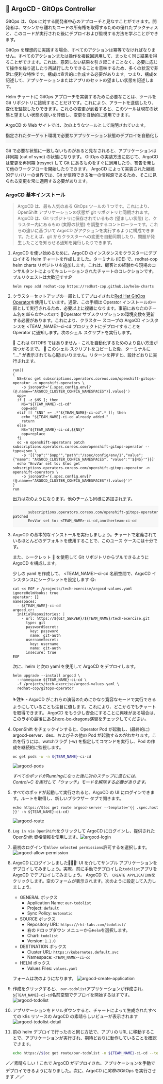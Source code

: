 ## 🐙 ArgoCD - GitOps Controller

GitOps は、Ops に対する開発者中心のアプローチと見なすことができます。開発者は、マシンから離れたコードの所有権を取得するための優れたプラクティスと、このコードが実行された後にデプロイおよび監視する方法を学ぶことができます。

GitOps を理想的に実践する場合、すべてのアクションは冪等でなければなりません。すべてのアクションまたは操作を複数回適用して、まったく同じ結果を得ることができます。これは、意図しない結果を引き起こすことなく、必要に応じて操作を繰り返したり再試行したりできることを意味するため、多くの状況で非常に便利な特性です。構成は宣言的に作成する必要があります。つまり、構成を記述して、アプリケーションまたはアプリのセットの望ましい状態を記述します。

Helm チャートに GitOps アプローチを実装するために必要なことは、ツールを Git リポジトリに接続することだけです。これにより、アラートを送信したり、変化を監視したりできます。これらの変更が到着すると、このツールは現在の状態と望ましい状態の違いを評価し、変更を自動的に適用できます。

ArgoCD の Web サイトでは、次のようなツールとして説明されています。

<div class="highlight" style="background: #f7f7f7">
<pre>指定されたターゲット環境で必要なアプリケーション状態のデプロイを自動化します。アプリケーションのデプロイは、ブランチ、タグへの更新を追跡したり、Git コミットでマニフェストの特定のバージョンに固定したりできます。

</pre>
</div>

Git で必要な状態に一致しないものがあると見なされると、アプリケーションは非同期 (out of sync) の状態になります。 GitOps の実装方法に応じて、ArgoCD は変更を再同期 (resync) して Git にあるものをすぐに適用したり、警告を発して他のワークフローを開始したりできます。 ArgoCD によって実装された継続的デリバリーの世界では、Git が信頼できる唯一の情報源であるため、そこに見られる変更を常に適用する必要があります。

### ArgoCD 基本インストール

> ArgoCD は、最も人気のある GitOps ツールの 1 つです。これにより、OpenShift アプリケーションの状態が git リポジトリと同期されます。 ArgoCD は、Git リポジトリに保存されているもの (望ましい状態) と、クラスター内にあるもの (実際の状態) を調整するコントローラーです。これらの違いに基づいて ArgoCD がアクションを実行するように構成できます。たとえば、git からクラスターへの変更を自動同期したり、問題が発生したことを知らせる通知を発行したりできます。

1. ArgoCD を使い始めるために、ArgoCD のインスタンスをクラスターにデプロイする Helm チャートを作成しました。ターミナル (IDE) で、redhat-cop helm charts リポジトリを追加します。これは、顧客との経験から現場のコンサルタントによってキュレーションされたチャートのコレクションです。プルリクエストは大歓迎です:P

    ```bash#test
    helm repo add redhat-cop https://redhat-cop.github.io/helm-charts
    ```

2. クラスターセットアップの一部としてデプロイされた[Red Hat GitOps Operator](https://github.com/redhat-developer/gitops-operator)を使用しています。通常、この手順は Operator インストールの一部として実行されるため、必要以上に複雑になります。事前にあなたのチーム名を*知らなかった*ので 👻Operator サブスクリプションの環境変数を更新する必要があります。これにより、クラスター スコープの ArgoCD インスタンスを &lt;TEAM_NAME&gt;-ci-cd プロジェクトにデプロイすることを Operator に通知します。次のシェル スクリプトを実行します。

     <p class="tip">🐌 これは GITOPS ではありません - これを自動化するためのより良い方法が見つかるまで。 🐎 このシェル スクリプトをコピーした後、ターミナルに "...." が表示されても心配はいりません。リターンを押すと、設計どおりに実行されます。</p>


    ```bash#test
    run()
    {
      NS=$(oc get subscriptions.operators.coreos.com/openshift-gitops-operator -n openshift-operators \
        -o jsonpath='{.spec.config.env[?(@.name=="ARGOCD_CLUSTER_CONFIG_NAMESPACES")].value}')
      opp=
      if [ -z $NS ]; then
        NS="${TEAM_NAME}-ci-cd"
        opp=add
      elif [[ "$NS" =~ .*"${TEAM_NAME}-ci-cd".* ]]; then
        echo "${TEAM_NAME}-ci-cd already added."
        return
      else
        NS="${TEAM_NAME}-ci-cd,${NS}"
        opp=replace
      fi
      oc -n openshift-operators patch subscriptions.operators.coreos.com/openshift-gitops-operator --type=json \
        -p '[{"op":"'$opp'","path":"/spec/config/env/1","value":{"name": "ARGOCD_CLUSTER_CONFIG_NAMESPACES", "value":"'${NS}'"}}]'
      echo "EnvVar set to: $(oc get subscriptions.operators.coreos.com/openshift-gitops-operator -n openshift-operators \
        -o jsonpath='{.spec.config.env[?(@.name=="ARGOCD_CLUSTER_CONFIG_NAMESPACES")].value}')"
    }
    run
    ```

    出力は次のようになります。他のチームも同様に追加されます。

     <div class="highlight" style="background: #f7f7f7">
     <pre><code class="language-bash">
          subscriptions.operators.coreos.com/openshift-gitops-operator patched
          EnvVar set to: &lt;TEAM_NAME&gt;-ci-cd,anotherteam-ci-cd
        </code></pre>
    </div>
    

3. ArgoCD の基本的なインストールを実行しましょう。チャートで定義されているほとんどのデフォルトを使用することで、このユース ケースには十分です。

    また、シークレット 🔐 を使用して Git リポジトリからプルできるように ArgoCD を構成します。

    少しの yaml を作成して、 &lt;TEAM_NAME&gt;-ci-cd 名前空間で、ArgoCD インスタンスにシークレットを設定します 😋:

    ```bash#test
    cat << EOF > /projects/tech-exercise/argocd-values.yaml
    ignoreHelmHooks: true
    operator: []
    namespaces:
      - ${TEAM_NAME}-ci-cd
    argocd_cr:
      initialRepositories: |
        - url: https://${GIT_SERVER}/${TEAM_NAME}/tech-exercise.git
          type: git
          passwordSecret:
            key: password
            name: git-auth
          usernameSecret:
            key: username
            name: git-auth
          insecure: true
    EOF
    ```

    次に、helm と次の yaml を使用して ArgoCD をデプロイします。

    ```bash#test
    helm upgrade --install argocd \
      --namespace ${TEAM_NAME}-ci-cd \
      -f /projects/tech-exercise/argocd-values.yaml \
      redhat-cop/gitops-operator
    ```

     <p class="tip">⛷️<b>注</b>⛷️ - ArgoCD がこれらの演習のためにかなり寛容なモードで実行できるようにしていることも注目に値します。これにより、どこからでもチャートを取得できます。 ArgoCD をもう少し安全にすることに興味がある場合は、このラボの最後にある<span style="color:blue;"><a href="/#/1-the-manual-menace/666-here-be-dragons?id=here-be-dragons">here-be-dragons</a></span>演習をチェックしてください。</p>
    

4. OpenShift をチェックインすると、Operator Pod が起動し、(最終的に) argocd-server、dex、およびその他の Pod が起動するのがわかります。これを行うには、watchフラグ (-w) を指定してコマンドを実行し、Pod の作成を継続的に監視します。

    ```bash
    oc get pods -w -n ${TEAM_NAME}-ci-cd
    ```

    ![argocd-pods](images/argocd-pods.png)

    *すべてのポッドがRunningになった後に次のステップに進むには、Control+C を実行して「ウォッチ」モードを解除する必要があります。*

5. すべてのポッドが起動して実行されると、ArgoCD の UI にログインできます。ルートを取得し、新しいブラウザー タブで開きます。

    ```bash#test
    echo https://$(oc get route argocd-server --template='{{ .spec.host }}' -n ${TEAM_NAME}-ci-cd)
    ```

    ![argocd-route](./images/argocd-route.png)

6. `Log in via OpenShift`をクリックして ArgoCD にログインし、提供された OpenShift 資格情報を使用します。![argocd-login](images/argocd-login.png)

7. 最初のログインで`Allow selected permissions`許可するを選択します。![argocd-allow-permission](images/argocd-allow-permission.png)

8. ArgoCD にログインしました👏👏👏! UI を介してサンプル アプリケーションをデプロイしてみましょう。実際、前に手動でデプロイした`todolist`アプリを ArgoCD でデプロイしてみましょう。 ArgoCD で、 `CREATE APPLICATION`をクリックします。空のフォームが表示されます。次のように設定して入力しましょう。

    - GENERAL ボックス
        - Application Name: `our-todolist`
        - Project: `default`
        - Sync Policy: `Automatic`
    - SOURCE ボックス
        - Repository URL: `https://rht-labs.com/todolist/`
        - 右のドロップダウン メニューから`Helm`を選択します。
        - Chart: `todolist`
        - Version: `1.1.0`
    - DESTINATION ボックス
        - Cluster URL: `https://kubernetes.default.svc`
        - Namespace: `<TEAM_NAME>-ci-cd`
    - HELM ボックス
        - Values Files: `values.yaml`

    フォームは次のようになります。 ![argocd-create-application](images/argocd-create-application.png)

9. 作成をクリックすると、 `our-todolist`アプリケーションが作成され、 `${TEAM_NAME}-ci-cd`名前空間でデプロイを開始するはずです。![argocd-todolist](images/argocd-todolist.png)

10. アプリケーションをドリルダウンすると、チャートによって生成されたすべての k8s リソースの ArgoCD の素晴らしいビューが表示されます![argocd-todolist-detail](images/argocd-todolist-detail.png)

11. 前の helm デプロイで行ったのと同じ方法で、アプリの URL に移動することで、アプリケーションが実行され、期待どおりに動作していることを確認できます。

    ```bash
    echo https://$(oc get route/our-todolist -n ${TEAM_NAME}-ci-cd --template='{{.spec.host}}')
    ```

🪄🪄素晴らしい！これで ArgoCD がデプロイされ、アプリケーションを手動でデプロイできるようになりました。次に、ArgoCD に*実際の*GitOps を実行させます 🪄🪄
